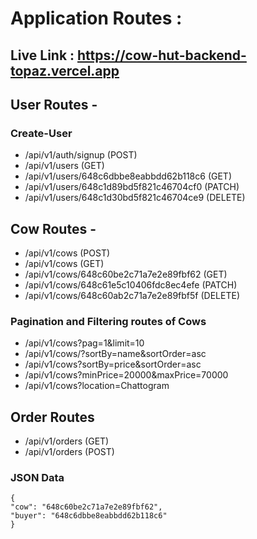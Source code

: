 # Application Routes : 

## Live Link : https://cow-hut-backend-topaz.vercel.app


## User Routes -

### Create-User 

* /api/v1/auth/signup (POST)
* /api/v1/users (GET)
* /api/v1/users/648c6dbbe8eabbdd62b118c6 (GET)
* /api/v1/users/648c1d89bd5f821c46704cf0 (PATCH)
* /api/v1/users/648c1d30bd5f821c46704ce9 (DELETE)


## Cow Routes -

* /api/v1/cows (POST)
* /api/v1/cows (GET)
* /api/v1/cows/648c60be2c71a7e2e89fbf62 (GET)
* /api/v1/cows/648c61e5c10406fdc8ec4efe (PATCH)
* /api/v1/cows/648c60ab2c71a7e2e89fbf5f (DELETE)


### Pagination and Filtering routes of Cows

* /api/v1/cows?pag=1&limit=10
* /api/v1/cows/?sortBy=name&sortOrder=asc
* /api/v1/cows?sortBy=price&sortOrder=asc
* /api/v1/cows?minPrice=20000&maxPrice=70000
* /api/v1/cows?location=Chattogram
 


 ## Order Routes

* /api/v1/orders (GET)
* /api/v1/orders (POST)



### JSON Data
 ```
{
 "cow": "648c60be2c71a7e2e89fbf62",
 "buyer": "648c6dbbe8eabbdd62b118c6"
}
 ```
